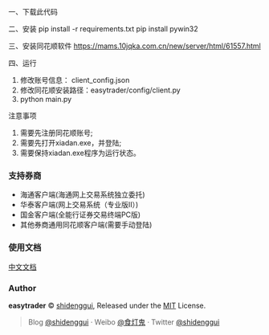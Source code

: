 一、下载此代码

二、安装
pip install -r requirements.txt
pip install pywin32

三、安装同花顺软件
https://mams.10jqka.com.cn/new/server/html/61557.html

四、运行
1. 修改账号信息： client_config.json
2. 修改同花顺安装路径：easytrader/config/client.py
3. python main.py

注意事项
1. 需要先注册同花顺账号;
2. 需要先打开xiadan.exe，并登陆;
3. 需要保持xiadan.exe程序为运行状态。


### 支持券商

* 海通客户端(海通网上交易系统独立委托)
* 华泰客户端(网上交易系统（专业版Ⅱ）)
* 国金客户端(全能行证券交易终端PC版)
* 其他券商通用同花顺客户端(需要手动登陆)



### 使用文档

[中文文档](http://easytrader.readthedocs.io/zh/master/)


### Author

**easytrader** © [shidenggui](https://github.com/shidenggui), Released under the [MIT](./LICENSE) License.<br>

> Blog [@shidenggui](https://shidenggui.com) · Weibo [@食灯鬼](https://www.weibo.com/u/1651274491) · Twitter [@shidenggui](https://twitter.com/shidenggui)
